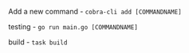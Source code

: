 Add a new command - `cobra-cli add [COMMANDNAME]`

testing - `go run main.go [COMMANDNAME]`

build - `task build`
